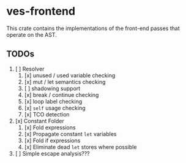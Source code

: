 # ves-frontend
This crate contains the implementations of the front-end passes that operate on the AST.


## TODOs
1. [ ] Resolver
    1. [x] unused / used variable checking
    2. [x] mut / let semantics checking
    3. [ ] shadowing support
    4. [x] break / continue checking
    5. [x] loop label checking
    6. [x] `self` usage checking
    7. [x] TCO detection
2. [x] Constant Folder
    1. [x] Fold expressions
    2. [x] Propagate constant `let` variables
    3. [x] Fold if expressions
    4. [x] Eliminate dead `let` stores where possible
3. [ ] Simple escape analysis???
